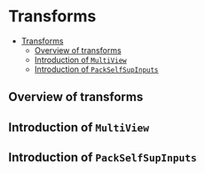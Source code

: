 # Transforms

- [Transforms](#add-transforms)
  - [Overview of transforms](#overview-of-transforms)
  - [Introduction of `MultiView`](#introduction-of-multiview)
  - [Introduction of `PackSelfSupInputs`](#introduction-of-packselfsupinputs)


## Overview of transforms


## Introduction of `MultiView`


## Introduction of `PackSelfSupInputs`
